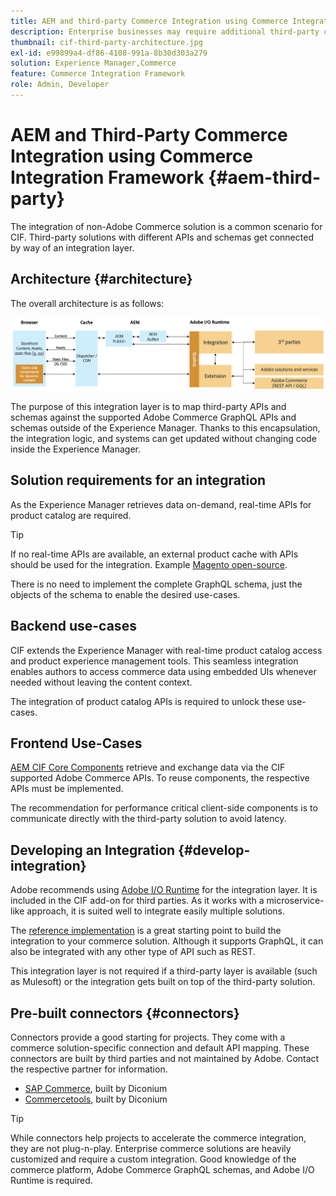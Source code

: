```yaml
---
title: AEM and third-party Commerce Integration using Commerce Integration Framework
description: Enterprise businesses may require additional third-party commerce solutions to power their storefront. The Commerce Integration Framework (CIF) can be used in such integration scenarios to connect a third-party commerce solution to Adobe Experience Manager using I/O Runtime.
thumbnail: cif-third-party-architecture.jpg
exl-id: e99899a4-df86-4108-991a-8b30d303a279
solution: Experience Manager,Commerce
feature: Commerce Integration Framework
role: Admin, Developer
---
```

# AEM and Third-Party Commerce Integration using Commerce Integration Framework {#aem-third-party}

The integration of non-Adobe Commerce solution is a common scenario for CIF. Third-party solutions with different APIs and schemas get connected by way of an integration layer.

## Architecture {#architecture}

The overall architecture is as follows:

![AEM non-Magento/third Party Architecture Overview](../assets//AEM_nonMagento_Architecture.png)

The purpose of this integration layer is to map third-party APIs and schemas against the supported Adobe Commerce GraphQL APIs and schemas outside of the Experience Manager. Thanks to this encapsulation, the integration logic, and systems can get updated without changing code inside the Experience Manager.

## Solution requirements for an integration

As the Experience Manager retrieves data on-demand, real-time APIs for product catalog are required.

>[!TIP]
>
>If no real-time APIs are available, an external product cache with APIs should be used for the integration. Example [Magento open-source](https://business.adobe.com/products/magento/open-source.html).

There is no need to implement the complete GraphQL schema, just the objects of the schema to enable the desired use-cases.

## Backend use-cases

CIF extends the Experience Manager with real-time product catalog access and product experience management tools. This seamless integration enables authors to access commerce data using embedded UIs whenever needed without leaving the content context.

The integration of product catalog APIs is required to unlock these use-cases.

## Frontend Use-Cases

[AEM CIF Core Components](https://github.com/adobe/aem-core-cif-components) retrieve and exchange data via the CIF supported Adobe Commerce APIs. To reuse components, the respective APIs must be implemented.

The recommendation for performance critical client-side components is to communicate directly with the third-party solution to avoid latency.

## Developing an Integration {#develop-integration}

Adobe recommends using [Adobe I/O Runtime](https://developer.adobe.com/apis/experienceplatform/runtime.html) for the integration layer. It is included in the CIF add-on for third parties. As it works with a microservice-like approach, it is suited well to integrate easily multiple solutions.

The [reference implementation](https://github.com/adobe/commerce-cif-graphql-integration-reference) is a great starting point to build the integration to your commerce solution. Although it supports GraphQL, it can also be integrated with any other type of API such as REST.

This integration layer is not required if a third-party layer is available (such as Mulesoft) or the integration gets built on top of the third-party solution.

## Pre-built connectors {#connectors}

Connectors provide a good starting for projects. They come with a commerce solution-specific connection and default API mapping. These connectors are built by third parties and not maintained by Adobe. Contact the respective partner for information.

* [SAP Commerce](https://github.com/diconium/commerce-cif-graphql-integration-hybris), built by Diconium
* [Commercetools](https://github.com/diconium/commerce-cif-graphql-integration-commercetool), built by Diconium

>[!TIP]
>
>While connectors help projects to accelerate the commerce integration, they are not plug-n-play. Enterprise commerce solutions are heavily customized and require a custom integration. Good knowledge of the commerce platform, Adobe Commerce GraphQL schemas, and Adobe I/O Runtime is required.
